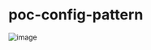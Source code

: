 # poc-config-pattern
![image](https://user-images.githubusercontent.com/20423639/213880241-0dd19542-93d7-478d-8c08-10742f5755c0.png)
